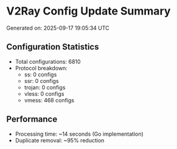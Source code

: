 # V2Ray Config Update Summary
Generated on: 2025-09-17 19:05:34 UTC

## Configuration Statistics
- Total configurations: 6810
- Protocol breakdown:
  - ss: 0 configs
  - ssr: 0 configs
  - trojan: 0 configs
  - vless: 0 configs
  - vmess: 468 configs

## Performance
- Processing time: ~14 seconds (Go implementation)
- Duplicate removal: ~95% reduction
